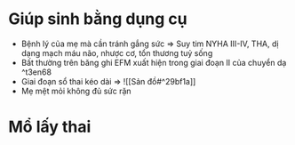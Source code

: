 # Giúp sinh bằng dụng cụ
- Bệnh lý của mẹ mà cần tránh gắng sức
  => Suy tim NYHA III-IV, THA, dị dạng mạch máu não, nhược cơ, tổn thương tuỷ sống
- Bất thường trên băng ghi EFM xuất hiện trong giai đoạn II của chuyển dạ   ^t3en68
- Giai đoạn sổ thai kéo dài
  => ![[Sản đồ#^29bf1a]]
- Mẹ mệt mỏi không đủ sức rặn


# Mổ lấy thai